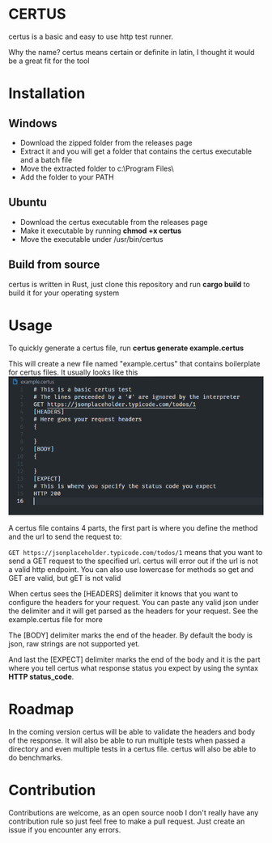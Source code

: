 # CERTUS
certus is a basic and easy to use http test runner.

Why the name? certus means certain or definite in latin, I thought it would be a great fit for the tool

# Installation

## Windows
- Download the zipped folder from the releases page
- Extract it and you will get a folder that contains the certus executable and a batch file
- Move the extracted folder to c:\Program Files\
- Add the folder to your PATH

## Ubuntu
- Download the certus executable from the releases page
- Make it executable by running **chmod +x certus**
- Move the executable under /usr/bin/certus

## Build from source
certus is written in Rust, just clone this repository and run
**cargo build** to build it for your operating system

# Usage
To quickly generate a certus file, run **certus generate example.certus**

This will create a new file named "example.certus" that contains boilerplate for certus files.
It usually looks like this
![image](image.png)

A certus file contains 4 parts, the first part is where you define the method and the url to send the request to:

`GET https://jsonplaceholder.typicode.com/todos/1` means that you want to send a GET request to the specified url. certus will error out if the url is not a valid http endpoint. You can also use lowercase for methods so get and GET are valid, but gET is not valid

When certus sees the [HEADERS] delimiter it knows that you want to configure the headers for your request. You can paste any valid json under the delimiter and it will get parsed as the headers for your request. See the example.certus file for more

The [BODY] delimiter marks the end of the header. By default the body is json, raw strings are not supported yet.

And last the [EXPECT] delimiter marks the end of the body and it is the part where you tell certus what response status you expect by using the syntax **HTTP status_code**.

# Roadmap
In the coming version certus will be able to validate the headers and body of the response. It will also be able to run multiple tests when passed a directory and even multiple tests in a certus file. certus will also be able to do benchmarks.

# Contribution
Contributions are welcome, as an open source noob I don't really have any contribution rule so just feel free to make a pull request. Just create an issue if you encounter any errors.